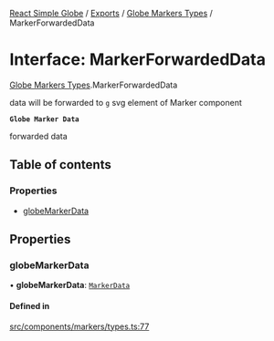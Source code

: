 [React Simple Globe](../README.md) / [Exports](../modules.md) / [Globe Markers Types](../modules/Globe_Markers_Types.md) / MarkerForwardedData

# Interface: MarkerForwardedData

[Globe Markers Types](../modules/Globe_Markers_Types.md).MarkerForwardedData

data will be forwarded to `g` svg element of Marker component

**`Globe Marker Data`**

forwarded data

## Table of contents

### Properties

- [globeMarkerData](Globe_Markers_Types.MarkerForwardedData.md#globemarkerdata)

## Properties

### globeMarkerData

• **globeMarkerData**: [`MarkerData`](Globe_Markers_Types.MarkerData.md)

#### Defined in

[src/components/markers/types.ts:77](https://github.com/Gaushao/d3-react-globe/blob/d269768/src/components/markers/types.ts#L77)
